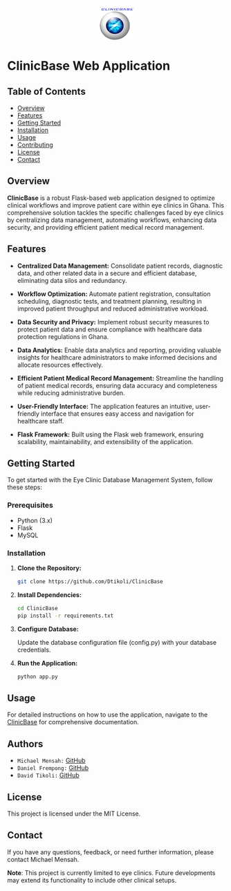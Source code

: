 <div align="center"><img src="dashboards/static/images/Logo.png" alt="Logo" width="80" height="80"> </div>

# ClinicBase Web Application

## Table of Contents

- [Overview](#overview)
- [Features](#features)
- [Getting Started](#getting-started)
- [Installation](#installation)
- [Usage](#usage)
- [Contributing](#contributing)
- [License](#license)
- [Contact](#contact)

## Overview

**ClinicBase** is a robust Flask-based web application designed to optimize clinical workflows and improve patient care within eye clinics in Ghana. This comprehensive solution tackles the specific challenges faced by eye clinics by centralizing data management, automating workflows, enhancing data security, and providing efficient patient medical record management.

## Features

- **Centralized Data Management:** Consolidate patient records, diagnostic data, and other related data in a secure and efficient database, eliminating data silos and redundancy.

- **Workflow Optimization:** Automate patient registration, consultation  scheduling, diagnostic tests, and treatment planning, resulting in improved patient throughput and reduced administrative workload.

- **Data Security and Privacy:** Implement robust security measures to protect patient data and ensure compliance with healthcare data protection regulations in Ghana.

- **Data Analytics:** Enable data analytics and reporting, providing valuable insights for healthcare administrators to make informed decisions and allocate resources effectively.

- **Efficient Patient Medical Record Management:** Streamline the handling of patient medical records, ensuring data accuracy and completeness while reducing administrative burden.

- **User-Friendly Interface:** The application features an intuitive, user-friendly interface that ensures easy access and navigation for healthcare staff.

- **Flask Framework:** Built using the Flask web framework, ensuring scalability, maintainability, and extensibility of the application.

## Getting Started

To get started with the Eye Clinic Database Management System, follow these steps:

### Prerequisites

- Python (3.x)
- Flask
- MySQL

### Installation

1. **Clone the Repository:**

    ```sh
    git clone https://github.com/Dtikoli/ClinicBase
    ```

2. **Install Dependencies:**

    ```sh
    cd ClinicBase
    pip install -r requirements.txt
    ```

3. **Configure Database:**

    Update the database configuration file (config.py) with your database credentials.

4. **Run the Application:**

    ```sh
    python app.py
    ```

## Usage

For detailed instructions on how to use the application, navigate to the [ClinicBase](#) for comprehensive documentation.

## Authors

- `Michael Mensah:` [GitHub](https://github.com/michaelmensa)
- `Daniel Frempong:` [GitHub](https://github.com/Gig2341)
- `David Tikoli:` [GitHub](https://github.com/Dtikoli)

## License

This project is licensed under the MIT License.

## Contact

If you have any questions, feedback, or need further information, please contact Michael Mensah.


**Note**: This project is currently limited to eye clinics. Future developments may extend its functionality to include other clinical setups.
